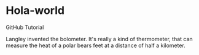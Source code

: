 # Hola-world
GitHub Tutorial

Langley invented the bolometer.
It's really a kind of thermometer,
that can measure the heat
of a polar bears feet
at a distance of half a kilometer.
